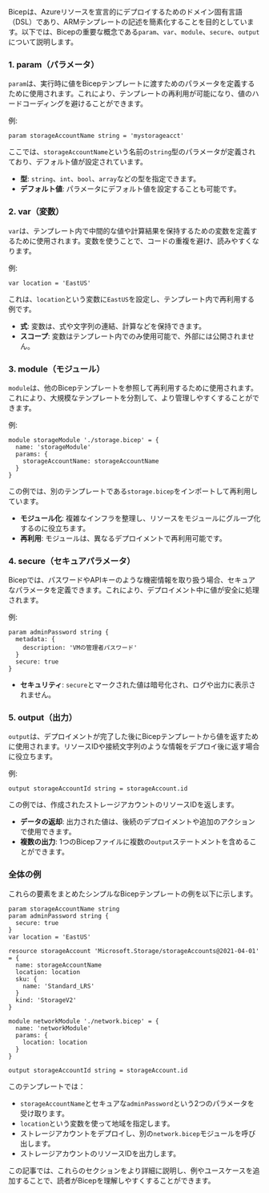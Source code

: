 Bicepは、Azureリソースを宣言的にデプロイするためのドメイン固有言語（DSL）であり、ARMテンプレートの記述を簡素化することを目的としています。以下では、Bicepの重要な概念である`param`、`var`、`module`、`secure`、`output`について説明します。

### 1. **param（パラメータ）**
`param`は、実行時に値をBicepテンプレートに渡すためのパラメータを定義するために使用されます。これにより、テンプレートの再利用が可能になり、値のハードコーディングを避けることができます。

例:
```bicep
param storageAccountName string = 'mystorageacct'
```
ここでは、`storageAccountName`という名前の`string`型のパラメータが定義されており、デフォルト値が設定されています。

- **型**: `string`、`int`、`bool`、`array`などの型を指定できます。
- **デフォルト値**: パラメータにデフォルト値を設定することも可能です。

### 2. **var（変数）**
`var`は、テンプレート内で中間的な値や計算結果を保持するための変数を定義するために使用されます。変数を使うことで、コードの重複を避け、読みやすくなります。

例:
```bicep
var location = 'EastUS'
```
これは、`location`という変数に`EastUS`を設定し、テンプレート内で再利用する例です。

- **式**: 変数は、式や文字列の連結、計算などを保持できます。
- **スコープ**: 変数はテンプレート内でのみ使用可能で、外部には公開されません。

### 3. **module（モジュール）**
`module`は、他のBicepテンプレートを参照して再利用するために使用されます。これにより、大規模なテンプレートを分割して、より管理しやすくすることができます。

例:
```bicep
module storageModule './storage.bicep' = {
  name: 'storageModule'
  params: {
    storageAccountName: storageAccountName
  }
}
```
この例では、別のテンプレートである`storage.bicep`をインポートして再利用しています。

- **モジュール化**: 複雑なインフラを整理し、リソースをモジュールにグループ化するのに役立ちます。
- **再利用**: モジュールは、異なるデプロイメントで再利用可能です。

### 4. **secure（セキュアパラメータ）**
Bicepでは、パスワードやAPIキーのような機密情報を取り扱う場合、セキュアなパラメータを定義できます。これにより、デプロイメント中に値が安全に処理されます。

例:
```bicep
param adminPassword string {
  metadata: {
    description: 'VMの管理者パスワード'
  }
  secure: true
}
```
- **セキュリティ**: `secure`とマークされた値は暗号化され、ログや出力に表示されません。

### 5. **output（出力）**
`output`は、デプロイメントが完了した後にBicepテンプレートから値を返すために使用されます。リソースIDや接続文字列のような情報をデプロイ後に返す場合に役立ちます。

例:
```bicep
output storageAccountId string = storageAccount.id
```
この例では、作成されたストレージアカウントのリソースIDを返します。

- **データの返却**: 出力された値は、後続のデプロイメントや追加のアクションで使用できます。
- **複数の出力**: 1つのBicepファイルに複数の`output`ステートメントを含めることができます。

### 全体の例
これらの要素をまとめたシンプルなBicepテンプレートの例を以下に示します。

```bicep
param storageAccountName string
param adminPassword string {
  secure: true
}
var location = 'EastUS'

resource storageAccount 'Microsoft.Storage/storageAccounts@2021-04-01' = {
  name: storageAccountName
  location: location
  sku: {
    name: 'Standard_LRS'
  }
  kind: 'StorageV2'
}

module networkModule './network.bicep' = {
  name: 'networkModule'
  params: {
    location: location
  }
}

output storageAccountId string = storageAccount.id
```

このテンプレートでは：
- `storageAccountName`とセキュアな`adminPassword`という2つのパラメータを受け取ります。
- `location`という変数を使って地域を指定します。
- ストレージアカウントをデプロイし、別の`network.bicep`モジュールを呼び出します。
- ストレージアカウントのリソースIDを出力します。

この記事では、これらのセクションをより詳細に説明し、例やユースケースを追加することで、読者がBicepを理解しやすくすることができます。
